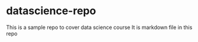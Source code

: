 # datascience-repo
This is a sample repo to cover data science course 
It is markdown file in this repo
